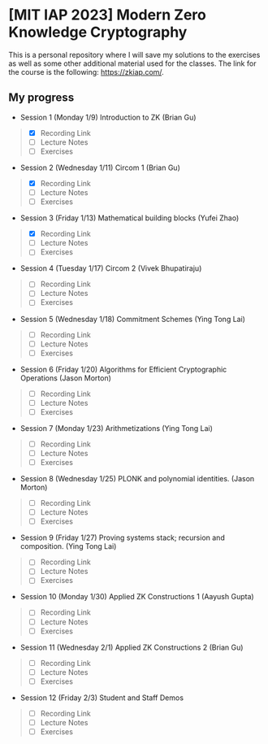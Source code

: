 # [MIT IAP 2023] Modern Zero Knowledge Cryptography

This is a personal repository where I will save my solutions to the exercises as well as some other additional material used for the classes. The link for the course is the following: https://zkiap.com/.



## My progress

- Session 1 (Monday 1/9) Introduction to ZK (Brian Gu)
>- [x] Recording Link   
>- [ ] Lecture Notes    
>- [ ] Exercises        

- Session 2 (Wednesday 1/11) Circom 1 (Brian Gu)
>- [x] Recording Link   
>- [ ] Lecture Notes    
>- [ ] Exercises  

- Session 3 (Friday 1/13) Mathematical building blocks (Yufei Zhao)
>- [x] Recording Link   
>- [ ] Lecture Notes    
>- [ ] Exercises  

- Session 4 (Tuesday 1/17) Circom 2 (Vivek Bhupatiraju)
>- [ ] Recording Link   
>- [ ] Lecture Notes    
>- [ ] Exercises  

- Session 5 (Wednesday 1/18) Commitment Schemes (Ying Tong Lai)
>- [ ] Recording Link   
>- [ ] Lecture Notes    
>- [ ] Exercises  

- Session 6 (Friday 1/20) Algorithms for Efficient Cryptographic Operations (Jason Morton)
>- [ ] Recording Link   
>- [ ] Lecture Notes    
>- [ ] Exercises  

- Session 7 (Monday 1/23) Arithmetizations (Ying Tong Lai)
>- [ ] Recording Link   
>- [ ] Lecture Notes    
>- [ ] Exercises  

- Session 8 (Wednesday 1/25) PLONK and polynomial identities. (Jason Morton)
>- [ ] Recording Link   
>- [ ] Lecture Notes    
>- [ ] Exercises  

- Session 9 (Friday 1/27) Proving systems stack; recursion and composition. (Ying Tong Lai)
>- [ ] Recording Link   
>- [ ] Lecture Notes    
>- [ ] Exercises  

- Session 10 (Monday 1/30) Applied ZK Constructions 1 (Aayush Gupta)
>- [ ] Recording Link   
>- [ ] Lecture Notes    
>- [ ] Exercises  

- Session 11 (Wednesday 2/1) Applied ZK Constructions 2 (Brian Gu)
>- [ ] Recording Link   
>- [ ] Lecture Notes    
>- [ ] Exercises  

- Session 12 (Friday 2/3) Student and Staff Demos
>- [ ] Recording Link   
>- [ ] Lecture Notes    
>- [ ] Exercises  





